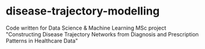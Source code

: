 # disease-trajectory-modelling
Code written for Data Science &amp; Machine Learning MSc project "Constructing Disease Trajectory Networks from Diagnosis and Prescription Patterns in Healthcare Data"
